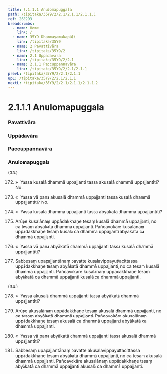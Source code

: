 ```yaml
---
title: 2.1.1.1 Anulomapuggala
path: /tipitaka/35Y9/2/2.1/2.1.1/2.1.1.1
ref: 260293
breadcrumbs:
  - name: Home
    link: /
  - name: 35Y9 Dhammayamakapāḷi
    link: /tipitaka/35Y9
  - name: 2 Pavattivāra
    link: /tipitaka/35Y9/2
  - name: 2.1 Uppādavāra
    link: /tipitaka/35Y9/2/2.1
  - name: 2.1.1 Paccuppannavāra
    link: /tipitaka/35Y9/2/2.1/2.1.1
prevL: /tipitaka/35Y9/2/2.1/2.1.1
upL: /tipitaka/35Y9/2/2.1/2.1.1
nextL: /tipitaka/35Y9/2/2.1/2.1.1/2.1.1.2
---
```


# 2.1.1.1 Anulomapuggala

### Pavattivāra

### Uppādavāra

### Paccuppannavāra

### Anulomapuggala

(33.)

172. »  Yassa kusalā dhammā uppajjanti tassa akusalā dhammā uppajjantīti? No.

173. «  Yassa vā pana akusalā dhammā uppajjanti tassa kusalā dhammā uppajjantīti? No.

174. »  Yassa kusalā dhammā uppajjanti tassa abyākatā dhammā uppajjantīti?

175. Arūpe kusalānaṃ uppādakkhaṇe tesaṃ kusalā dhammā uppajjanti, no ca tesaṃ abyākatā dhammā uppajjanti. Pañcavokāre kusalānaṃ uppādakkhaṇe tesaṃ kusalā ca dhammā uppajjanti abyākatā ca dhammā uppajjanti.

176. «  Yassa vā pana abyākatā dhammā uppajjanti tassa kusalā dhammā uppajjantīti?

177. Sabbesaṃ upapajjantānaṃ pavatte kusalavippayuttacittassa uppādakkhaṇe tesaṃ abyākatā dhammā uppajjanti, no ca tesaṃ kusalā dhammā uppajjanti. Pañcavokāre kusalānaṃ uppādakkhaṇe tesaṃ abyākatā ca dhammā uppajjanti kusalā ca dhammā uppajjanti.

(34.)

178. »  Yassa akusalā dhammā uppajjanti tassa abyākatā dhammā uppajjantīti?

179. Arūpe akusalānaṃ uppādakkhaṇe tesaṃ akusalā dhammā uppajjanti, no ca tesaṃ abyākatā dhammā uppajjanti. Pañcavokāre akusalānaṃ uppādakkhaṇe tesaṃ akusalā ca dhammā uppajjanti abyākatā ca dhammā uppajjanti.

180. «  Yassa vā pana abyākatā dhammā uppajjanti tassa akusalā dhammā uppajjantīti?

181. Sabbesaṃ upapajjantānaṃ pavatte akusalavippayuttacittassa uppādakkhaṇe tesaṃ abyākatā dhammā uppajjanti, no ca tesaṃ akusalā dhammā uppajjanti. Pañcavokāre akusalānaṃ uppādakkhaṇe tesaṃ abyākatā ca dhammā uppajjanti akusalā ca dhammā uppajjanti.


